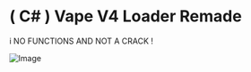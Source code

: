 
# ( C# ) Vape V4 Loader Remade
i NO FUNCTIONS AND NOT A CRACK !

![Image](https://i.imgur.com/ul2wSmG.png)
